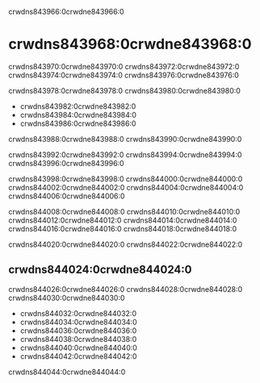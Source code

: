 crwdns843966:0crwdne843966:0
# crwdns843968:0crwdne843968:0

crwdns843970:0crwdne843970:0 crwdns843972:0crwdne843972:0 crwdns843974:0crwdne843974:0 crwdns843976:0crwdne843976:0

crwdns843978:0crwdne843978:0 crwdns843980:0crwdne843980:0

- crwdns843982:0crwdne843982:0
- crwdns843984:0crwdne843984:0
- crwdns843986:0crwdne843986:0

crwdns843988:0crwdne843988:0 crwdns843990:0crwdne843990:0

crwdns843992:0crwdne843992:0 crwdns843994:0crwdne843994:0 crwdns843996:0crwdne843996:0

crwdns843998:0crwdne843998:0 crwdns844000:0crwdne844000:0 crwdns844002:0crwdne844002:0 crwdns844004:0crwdne844004:0 crwdns844006:0crwdne844006:0

crwdns844008:0crwdne844008:0 crwdns844010:0crwdne844010:0 crwdns844012:0crwdne844012:0 crwdns844014:0crwdne844014:0 crwdns844016:0crwdne844016:0 crwdns844018:0crwdne844018:0

crwdns844020:0crwdne844020:0 crwdns844022:0crwdne844022:0


## crwdns844024:0crwdne844024:0

crwdns844026:0crwdne844026:0 crwdns844028:0crwdne844028:0 crwdns844030:0crwdne844030:0

 - crwdns844032:0crwdne844032:0
 - crwdns844034:0crwdne844034:0
 - crwdns844036:0crwdne844036:0
 - crwdns844038:0crwdne844038:0
 - crwdns844040:0crwdne844040:0
 - crwdns844042:0crwdne844042:0

crwdns844044:0crwdne844044:0
